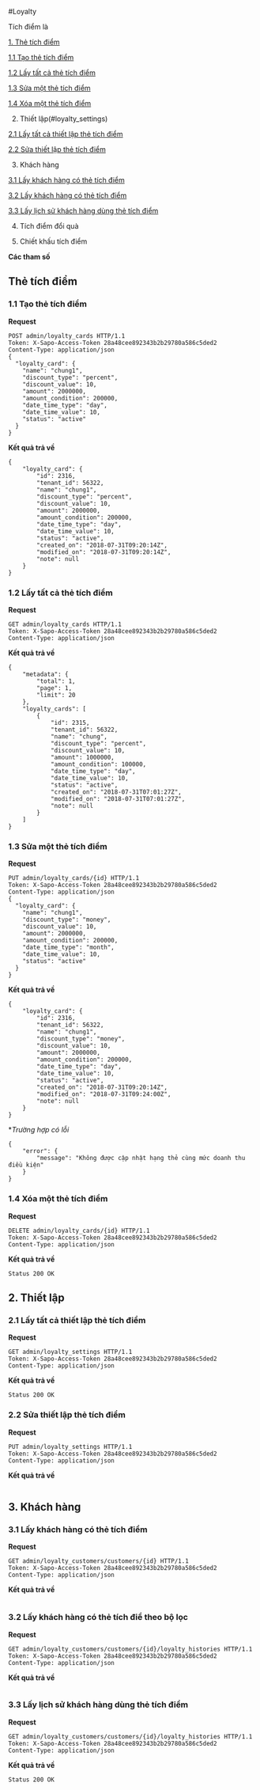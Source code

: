 #Loyalty

Tích điểm là 

[1. Thẻ tích điểm](#loyalty_cards)

  [1.1 Tạo thẻ tích điểm](#add-loyalty_cards)

  [1.2 Lấy tất cả thẻ tích điểm ](#get-loyalty_cards)

  [1.3 Sửa một thẻ tích điểm](#put-loyalty_cards_id)

  [1.4 Xóa một thẻ tích điểm](#delete-loyalty_cards_id)
  
2. Thiết lập(#loyalty_settings)

  [2.1 Lấy tất cả thiết lập thẻ tích điểm](#get-loyalty_settings)

  [2.2 Sửa thiết lập thẻ tích điểm ](#put-shipping_costs_id)

3. Khách hàng

  [3.1 Lấy khách hàng có thẻ tích điểm](#get-loyalty_customers/customers/{id})
  
  [3.2 Lấy khách hàng có thẻ tích điểm](#get-admin/loyalty_customers?query,limit,page)

  [3.3 Lấy lịch sử khách hàng dùng thẻ tích điểm](#get-loyalty_customers/customers/{id}/loyalty_histories)

4. Tích điểm đổi quà

5. Chiết khấu tích điểm

**Các tham số**
<a name= "loyalty_cards"></a>
## Thẻ tích điểm

<a name= "add-loyalty_cards"></a>
### 1.1 Tạo thẻ tích điểm
**Request**

```
POST admin/loyalty_cards HTTP/1.1
Token: X-Sapo-Access-Token 28a48cee892343b2b29780a586c5ded2
Content-Type: application/json
{
  "loyalty_card": {
    "name": "chung1",
    "discount_type": "percent",
    "discount_value": 10,
    "amount": 2000000,
    "amount_condition": 200000,
    "date_time_type": "day",
    "date_time_value": 10,
    "status": "active"
  }
}
```
**Kết quả trả về**
```
{
    "loyalty_card": {
        "id": 2316,
        "tenant_id": 56322,
        "name": "chung1",
        "discount_type": "percent",
        "discount_value": 10,
        "amount": 2000000,
        "amount_condition": 200000,
        "date_time_type": "day",
        "date_time_value": 10,
        "status": "active",
        "created_on": "2018-07-31T09:20:14Z",
        "modified_on": "2018-07-31T09:20:14Z",
        "note": null
    }
}
```
<a name= "put-shipping_costs_id"></a>
### 1.2 Lấy tất cả thẻ tích điểm
**Request**

```
GET admin/loyalty_cards HTTP/1.1
Token: X-Sapo-Access-Token 28a48cee892343b2b29780a586c5ded2
Content-Type: application/json

```
**Kết quả trả về**
```
{
    "metadata": {
        "total": 1,
        "page": 1,
        "limit": 20
    },
    "loyalty_cards": [
        {
            "id": 2315,
            "tenant_id": 56322,
            "name": "chung",
            "discount_type": "percent",
            "discount_value": 10,
            "amount": 1000000,
            "amount_condition": 100000,
            "date_time_type": "day",
            "date_time_value": 10,
            "status": "active",
            "created_on": "2018-07-31T07:01:27Z",
            "modified_on": "2018-07-31T07:01:27Z",
            "note": null
        }
    ]
}
```
<a name= "put-loyalty_cards_id"></a>
### 1.3 Sửa một thẻ tích điểm
**Request**

```
PUT admin/loyalty_cards/{id} HTTP/1.1
Token: X-Sapo-Access-Token 28a48cee892343b2b29780a586c5ded2
Content-Type: application/json
{
  "loyalty_card": {
    "name": "chung1",
    "discount_type": "money",
    "discount_value": 10,
    "amount": 2000000,
    "amount_condition": 200000,
    "date_time_type": "month",
    "date_time_value": 10,
    "status": "active"
  }
}
```
**Kết quả trả về**
```
{
    "loyalty_card": {
        "id": 2316,
        "tenant_id": 56322,
        "name": "chung1",
        "discount_type": "money",
        "discount_value": 10,
        "amount": 2000000,
        "amount_condition": 200000,
        "date_time_type": "day",
        "date_time_value": 10,
        "status": "active",
        "created_on": "2018-07-31T09:20:14Z",
        "modified_on": "2018-07-31T09:24:00Z",
        "note": null
    }
}
```
**Trường hợp có lỗi*
```
{
    "error": {
        "message": "Không được cập nhật hạng thẻ cùng mức doanh thu điều kiện"
    }
}
```
<a name= "delete-loyalty_cards_id"></a>
### 1.4 Xóa một thẻ tích điểm
**Request**

```
DELETE admin/loyalty_cards/{id} HTTP/1.1
Token: X-Sapo-Access-Token 28a48cee892343b2b29780a586c5ded2
Content-Type: application/json

```
**Kết quả trả về**
```
Status 200 OK
```
<a name= "loyalty_settings"></a>
## 2. Thiết lập

<a name= "get-loyalty_settings"></a>
### 2.1 Lấy tất cả thiết lập thẻ tích điểm
**Request**

```
GET admin/loyalty_settings HTTP/1.1
Token: X-Sapo-Access-Token 28a48cee892343b2b29780a586c5ded2
Content-Type: application/json

```
**Kết quả trả về**
```
Status 200 OK
```

<a name= "put-shipping_costs_id"></a>
### 2.2 Sửa thiết lập thẻ tích điểm 
**Request**

```
PUT admin/loyalty_settings HTTP/1.1
Token: X-Sapo-Access-Token 28a48cee892343b2b29780a586c5ded2
Content-Type: application/json

```
**Kết quả trả về**
```

```

## 3. Khách hàng

### 3.1 Lấy khách hàng có thẻ tích điểm
**Request**

```
GET admin/loyalty_customers/customers/{id} HTTP/1.1
Token: X-Sapo-Access-Token 28a48cee892343b2b29780a586c5ded2
Content-Type: application/json

```
**Kết quả trả về**
```

```

### 3.2 Lấy khách hàng có thẻ tích điể theo bộ lọc
**Request**

```
GET admin/loyalty_customers/customers/{id}/loyalty_histories HTTP/1.1
Token: X-Sapo-Access-Token 28a48cee892343b2b29780a586c5ded2
Content-Type: application/json

```
**Kết quả trả về**
```

```
### 3.3 Lấy lịch sử khách hàng dùng thẻ tích điểm
**Request**

```
GET admin/loyalty_customers/customers/{id}/loyalty_histories HTTP/1.1
Token: X-Sapo-Access-Token 28a48cee892343b2b29780a586c5ded2
Content-Type: application/json

```
**Kết quả trả về**
```
Status 200 OK
```
